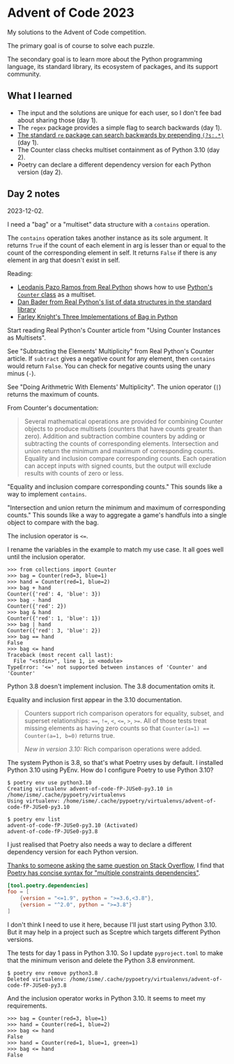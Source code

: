 # Advent of Code 2023

My solutions to the Advent of Code competition.

The primary goal is of course to solve each puzzle.

The secondary goal is to learn more about the Python programming language, its standard library, its ecosystem of packages, and its support community.

## What I learned

* The input and the solutions are unique for each user, so I don't fee bad about sharing those (day 1).
* The `regex` package provides a simple flag to search backwards (day 1).
* [The standard `re` package can search backwards by prepending `(?s:.*)`](https://stackoverflow.com/a/33233868/111424) (day 1).
* The Counter class checks multiset containment as of Python 3.10 (day 2).
* Poetry can declare a different dependency version for each Python version (day 2).

## Day 2 notes

2023-12-02.

I need a "bag" or a "multiset" data structure with a `contains` operation.

The `contains` operation takes another instance as its sole argument. It returns `True` if the count of each element in arg is lesser than or equal to the count of the corresponding element in self. It returns `False` if there is any element in arg that doesn't exist in self.

Reading:

* [Leodanis Pazo Ramos from Real Python](https://realpython.com/python-counter/) shows how to use [Python's `Counter` class](https://docs.python.org/3/library/collections.html#collections.Counter) as a multiset.
* [Dan Bader from Real Python's list of data structures in the standard library](https://realpython.com/python-data-structures/)
* [Farley Knight's Three Implementations of Bag in Python](https://dev.to/farleyknight/three-implementations-of-a-bag-in-python-585p)

Start reading Real Python's Counter article from "Using Counter Instances as Multisets".

See "Subtracting the Elements' Multiplicity" from Real Python's Counter article. If `subtract` gives a negative count for any element, then `contains` would return `False`. You can check for negative counts using the unary minus (`-`).

See "Doing Arithmetric With Elements' Multiplicity". The union operator (`|`) returns the maximum of counts.

From Counter's documentation:

> Several mathematical operations are provided for combining Counter objects to produce multisets (counters that have counts greater than zero). Addition and subtraction combine counters by adding or subtracting the counts of corresponding elements. Intersection and union return the minimum and maximum of corresponding counts. Equality and inclusion compare corresponding counts. Each operation can accept inputs with signed counts, but the output will exclude results with counts of zero or less.

"Equality and inclusion compare corresponding counts." This sounds like a way to implement `contains`.

"Intersection and union return the minimum and maximum of corresponding counts." This sounds like a way to aggregate a game's handfuls into a single object to compare with the bag.

The inclusion operator is `<=`.

I rename the variables in the example to match my use case. It all goes well until the inclusion operator.

```pycon
>>> from collections import Counter
>>> bag = Counter(red=3, blue=1)
>>> hand = Counter(red=1, blue=2)
>>> bag + hand
Counter({'red': 4, 'blue': 3})
>>> bag - hand
Counter({'red': 2})
>>> bag & hand
Counter({'red': 1, 'blue': 1})
>>> bag | hand
Counter({'red': 3, 'blue': 2})
>>> bag == hand
False
>>> bag <= hand
Traceback (most recent call last):
  File "<stdin>", line 1, in <module>
TypeError: '<=' not supported between instances of 'Counter' and 'Counter'
```

Python 3.8 doesn't implement inclusion. The 3.8 documentation omits it.

Equality and inclusion first appear in the 3.10 documentation.

> Counters support rich comparison operators for equality, subset, and superset relationships: `==`, `!=`, `<`, `<=`, `>`, `>=`. All of those tests treat missing elements as having zero counts so that `Counter(a=1) == Counter(a=1, b=0)` returns true.
>
> _New in version 3.10:_ Rich comparison operations were added.

The system Python is 3.8, so that's what Poetrry uses by default. I installed Python 3.10 using PyEnv. How do I configure Poetry to use Python 3.10?

```console
$ poetry env use python3.10
Creating virtualenv advent-of-code-fP-JUSe0-py3.10 in /home/isme/.cache/pypoetry/virtualenvs
Using virtualenv: /home/isme/.cache/pypoetry/virtualenvs/advent-of-code-fP-JUSe0-py3.10

$ poetry env list
advent-of-code-fP-JUSe0-py3.10 (Activated)
advent-of-code-fP-JUSe0-py3.8
```

I just realised that Poetry also needs a way to declare a different dependency version for each Python version.

[Thanks to someone asking the same question on Stack Overflow](https://stackoverflow.com/questions/65945929/poetry-how-to-publish-project-packages-targeting-multiple-python-versions), I find that [Poetry has concise syntax for "multiple constraints dependencies"](https://python-poetry.org/docs/dependency-specification/#multiple-constraints-dependencies).

```toml
[tool.poetry.dependencies]
foo = [
    {version = "<=1.9", python = ">=3.6,<3.8"},
    {version = "^2.0", python = ">=3.8"}
]
```

I don't think I need to use it here, because I'll just start using Python 3.10. But it may help in a project such as Sceptre which targets different Python versions.

The tests for day 1 pass in Python 3.10. So I update `pyproject.toml` to make that the minimum verison and delete the Python 3.8 environment.

```console
$ poetry env remove python3.8
Deleted virtualenv: /home/isme/.cache/pypoetry/virtualenvs/advent-of-code-fP-JUSe0-py3.8
```

And the inclusion operator works in Python 3.10. It seems to meet my requirements.

```pycon
>>> bag = Counter(red=3, blue=1)
>>> hand = Counter(red=1, blue=2)
>>> bag <= hand
False
>>> hand = Counter(red=1, blue=1, green=1)
>>> bag <= hand
False
```
